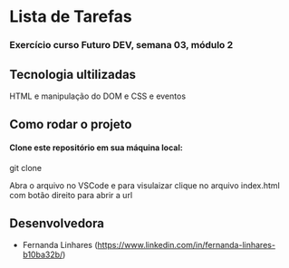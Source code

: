 # Lista de Tarefas

### Exercício curso Futuro DEV, semana 03, módulo 2

## Tecnologia ultilizadas

HTML e manipulação do DOM e CSS e eventos

## Como rodar o projeto

#### Clone este repositório em sua máquina local:

git clone 


Abra o arquivo no VSCode e para visulaizar clique no arquivo index.html com botão direito para abrir a url


## Desenvolvedora

- Fernanda Linhares (https://www.linkedin.com/in/fernanda-linhares-b10ba32b/)








